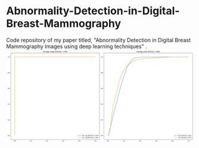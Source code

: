 # Abnormality-Detection-in-Digital-Breast-Mammography
Code repository of my paper titled, "Abnormality Detection in Digital Breast Mammography Images using deep learning techniques"
.
![ROC score](./mias_results/roc_curve.png "ROC curve")